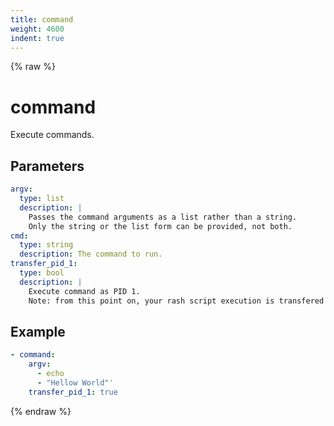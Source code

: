 ```yaml
---
title: command
weight: 4600
indent: true
---
```


{% raw %}
# command

Execute commands.

## Parameters

```yaml
argv:
  type: list
  description: |
    Passes the command arguments as a list rather than a string.
    Only the string or the list form can be provided, not both.
cmd:
  type: string
  description: The command to run.
transfer_pid_1:
  type: bool
  description: |
    Execute command as PID 1.
    Note: from this point on, your rash script execution is transfered to the command.
```
## Example

```yaml
- command:
    argv:
      - echo
      - "Hellow World"'
    transfer_pid_1: true
```
{% endraw %}